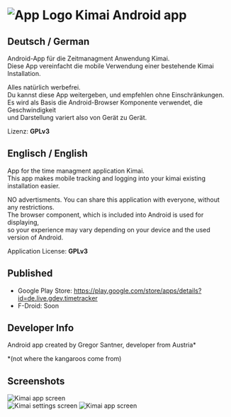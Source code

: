 ![App Logo](https://github.com/de-live-gdev/android/blob/master/res/drawable-hdpi/ic_launcher.png?raw=true "App Logo") Kimai Android app
=======


## Deutsch / German
Android-App für die Zeitmanagment Anwendung Kimai.  
Diese App vereinfacht die mobile Verwendung einer bestehende Kimai Installation.


Alles natürlich werbefrei.  
Du kannst diese App weitergeben, und empfehlen ohne Einschränkungen.  
Es wird als Basis die Android-Browser Komponente verwendet, die Geschwindigkeit   
und Darstellung variert also von Gerät zu Gerät.


Lizenz: **GPLv3**

## Englisch / English
App for the time managment application Kimai.  
This app makes mobile tracking and logging into your kimai existing installation easier.


NO advertisments.
You can share this application with everyone, without any restrictions.  
The browser component, which is included into Android is used for displaying,  
so your experience may vary depending on your device and the used version of Android.


Application License: **GPLv3**

## Published
* Google Play Store: https://play.google.com/store/apps/details?id=de.live.gdev.timetracker
* F-Droid: Soon

## Developer Info
Android app created by Gregor Santner, developer from Austria*


*(not where the kangaroos come from)


## Screenshots
![Kimai app screen](https://github.com/de-live-gdev/android/blob/master/.readme-pics/screen2.png?raw=true "App screen")  
![Kimai settings screen](https://github.com/de-live-gdev/android/blob/master/.readme-pics/screen4.png?raw=true "Settings screen")
![Kimai app screen](https://github.com/de-live-gdev/android/blob/master/.readme-pics/screen1.png?raw=true "App screen")   


